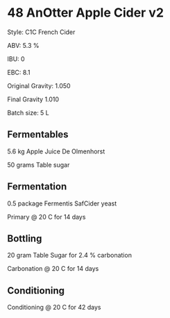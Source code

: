 # 48 AnOtter Apple Cider v2

Style: C1C French Cider

ABV: 5.3 %

IBU: 0

EBC: 8.1

Original Gravity: 1.050

Final Gravity 1.010

Batch size: 5 L

## Fermentables

5.6 kg Apple Juice De Olmenhorst

50 grams Table sugar

## Fermentation

0.5 package Fermentis SafCider yeast

Primary @ 20 C for 14 days

## Bottling

20 gram Table Sugar for 2.4 % carbonation

Carbonation @ 20 C for 14 days

## Conditioning

Conditioning @ 20 C for 42 days
